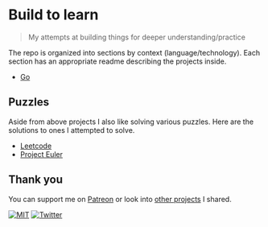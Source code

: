 # Build to learn

> My attempts at building things for deeper understanding/practice

The repo is organized into sections by context (language/technology). Each section has an appropriate readme describing the projects inside.

- [Go](go#readme)

## Puzzles

Aside from above projects I also like solving various puzzles. Here are the solutions to ones I attempted to solve.

- [Leetcode](https://github.com/nikitavoloboev/leetcode)
- [Project Euler](https://github.com/nikitavoloboev/euler)

## Thank you

You can support me on [Patreon](https://www.patreon.com/nikitavoloboev) or look into [other projects](https://nikitavoloboev.xyz/projects) I shared.

[![MIT](https://bit.ly/mitbadge)](LICENSE) [![Twitter](https://bit.ly/nikitweet)](https://twitter.com/nikitavoloboev)
